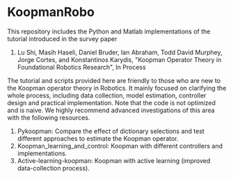 # KoopmanRobo

This repository includes the Python and Matlab implementations of the tutorial introduced in the survey paper
1.   Lu Shi, Masih Haseli, Daniel Bruder, Ian Abraham, Todd David Murphey, Jorge Cortes, and Konstantinos Karydis, "Koopman Operator Theory in
Foundational Robotics Research", In Process

The tutorial and scripts provided here are friendly to those who are new to the Koopman operator theory in Robotics. It mainly focused on clarifying the whole process, including data collection, model estimation, controller design and practical implementation. Note that the code is not optimized and is naive. We highly recommend advanced investigations of this area with the following resources.

1. Pykoopman: Compare the effect of dictionary selections and test different approaches to estimate the Koopman operator.
2. Koopman_learning_and_control: Koopman with different controllers and implementations.
3. Active-learning-koopman: Koopman with active learning (improved data-collection process).

